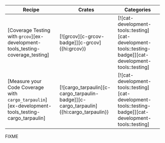 | Recipe | Crates | Categories |
|--------|--------|------------|
| [Coverage Testing with `grcov`][ex-development-tools_testing-coverage_testing] | [![grcov][c-grcov-badge]][c-grcov]{{hi:grcov}} | [![cat-development-tools::testing][cat-development-tools::testing-badge]][cat-development-tools::testing] |
| [Measure your Code Coverage with `cargo_tarpaulin`][ex-development-tools_testing-cargo_tarpaulin] | [![cargo_tarpaulin][c-cargo_tarpaulin-badge]][c-cargo_tarpaulin]{{hi:cargo_tarpaulin}} | [![cat-development-tools::testing][cat-development-tools::testing-badge]][cat-development-tools::testing] |

<div class="hidden">
FIXME
</div>
